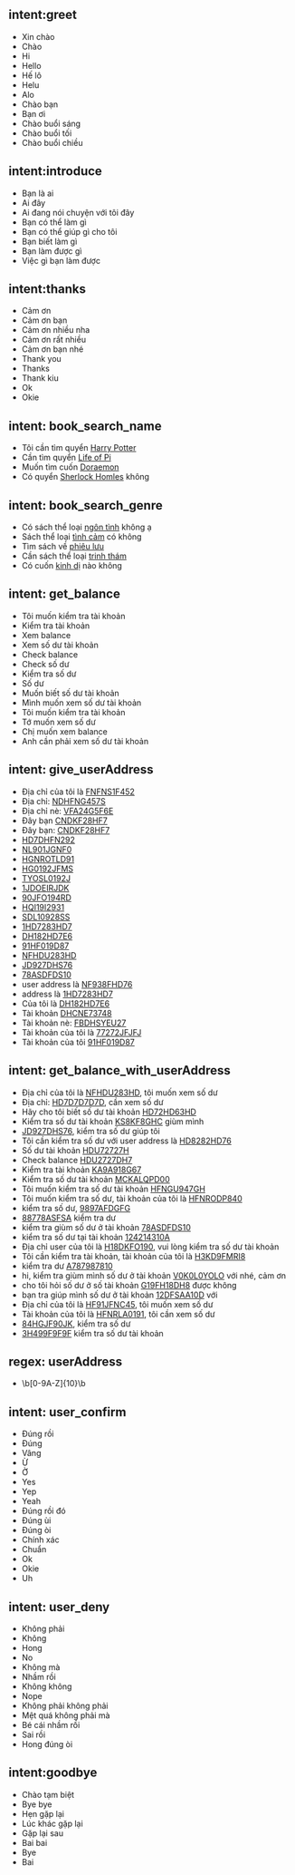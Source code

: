 ## intent:greet
- Xin chào
- Chào
- Hi
- Hello
- Hế lô
- Helu
- Alo
- Chào bạn
- Bạn ơi
- Chào buổi sáng
- Chào buổi tối
- Chào buổi chiều

## intent:introduce
- Bạn là ai
- Ai đây
- Ai đang nói chuyện với tôi đây
- Bạn có thể làm gì
- Bạn có thể giúp gì cho tôi
- Bạn biết làm gì
- Bạn làm được gì
- Việc gì bạn làm được

## intent:thanks
- Cảm ơn
- Cảm ơn bạn
- Cảm ơn nhiều nha
- Cảm ơn rất nhiều
- Cảm ơn bạn nhé
- Thank you
- Thanks
- Thank kiu
- Ok
- Okie

## intent: book_search_name
- Tôi cần tìm quyển [Harry Potter](book_name)
- Cần tìm quyển [Life of Pi](book_name)
- Muốn tìm cuốn [Doraemon](book_name)
- Có quyển [Sherlock Homles](book_name) không

## intent: book_search_genre
- Có sách thể loại [ngôn tình](book_genre) không ạ
- Sách thể loại [tình cảm](book_genre) có không
- Tìm sách về [phiêu lưu](book_genre)
- Cần sách thể loại [trinh thám](book_genre)
- Có cuốn [kinh dị](book_genre) nào không

## intent: get_balance
- Tôi muốn kiểm tra tài khoản
- Kiểm tra tài khoản
- Xem balance
- Xem số dư tài khoản
- Check balance
- Check số dư
- Kiểm tra số dư
- Số dư
- Muốn biết số dư tài khoản
- Mình muốn xem số dư tài khoản
- Tôi muốn kiểm tra tài khoản
- Tớ muốn xem số dư
- Chị muốn xem balance
- Anh cần phải xem số dư tài khoản

## intent: give_userAddress
- Địa chỉ của tôi là [FNFNS1F452](userAddress)
- Địa chỉ: [NDHFNG457S](userAddress)
- Địa chỉ nè: [VFA24G5F6E](userAddress)
- Đây bạn [CNDKF28HF7](userAddress)
- Đây bạn: [CNDKF28HF7](userAddress)
- [HD7DHFN292](userAddress)
- [NL901JGNF0](userAddress)
- [HGNROTLD91](userAddress)
- [HG0192JFMS](userAddress)
- [TYOSL0192J](userAddress)
- [1JDOEIRJDK](userAddress)
- [90JFO194RD](userAddress)
- [HQI19I2931](userAddress)
- [SDL10928SS](userAddress)
- [1HD7283HD7](userAddress)
- [DH182HD7E6](userAddress)
- [91HF019D87](userAddress)
- [NFHDU283HD](userAddress)
- [JD927DHS76](userAddress)
- [78ASDFDS10](userAddress)
- user address là [NF938FHD76](userAddress)
- address là [1HD7283HD7](userAddress)
- Của tôi là [DH182HD7E6](userAddress)
- Tài khoản [DHCNE73748](userAddress)
- Tài khoản nè: [FBDHSYEU27](userAddress)
- Tài khoản của tôi là [77272JFJFJ](userAddress)
- Tài khoản của tôi [91HF019D87](userAddress)

## intent: get_balance_with_userAddress
- Địa chỉ của tôi là [NFHDU283HD](userAddress), tôi muốn xem số dư
- Địa chỉ: [HD7D7D7D7D](userAddress), cần xem số dư
- Hãy cho tôi biết số dư tài khoản [HD72HD63HD](userAddress)
- Kiểm tra số dư tài khoản [KS8KF8GHC](userAddress) giùm mình
- [JD927DHS76](userAddress), kiểm tra số dư giúp tôi
- Tôi cần kiểm tra số dư với user address là [HD8282HD76](userAddress)
- Số dư tài khoản [HDU72727H](userAddress)
- Check balance [HDU2727DH7](userAddress)
- Kiểm tra tài khoản [KA9A918G67](userAddress)
- Kiểm tra số dư tài khoản [MCKALQPD00](userAddress)
- Tôi muốn kiểm tra số dư tài khoản [HFNGU947GH](userAddress)
- Tôi muốn kiểm tra số dư, tài khoản của tôi là [HFNRODP840](userAddress)
- kiểm tra số dư, [9897AFDGFG](userAddress)
- [88778ASFSA](userAddress) kiểm tra dư
- kiểm tra giùm số dư ở tài khoản [78ASDFDS10](userAddress)
- kiểm tra số dư tại tài khoản [124214310A](userAddress)
- Địa chỉ user của tôi là [H18DKFO190](userAddress), vui lòng kiểm tra số dư tài khoản
- Tôi cần kiểm tra tài khoản, tài khoản của tôi là [H3KD9FMRI8](userAddress)
- kiểm tra dư [A787987810](userAddress)
- hi, kiểm tra giùm mình số dư ở tài khoản [V0K0L0YOLO](userAddress) với nhé, cảm ơn
- cho tôi hỏi số dư ở số tài khoản [G19FH18DH8](userAddress) được không
- bạn tra giúp mình số dư ở tài khoản [12DFSAA10D](userAddress) với
- Địa chỉ của tôi là [HF91JFNC45](userAddress), tôi muốn xem số dư
- Tài khoản của tôi là [HFNRLA0191](userAddress), tôi cần xem số dư
- [84HGJF90JK](userAddress), kiểm tra số dư 
- [3H499F9F9F](userAddress) kiểm tra số dư tài khoản   



## regex: userAddress
- \b[0-9A-Z]{10}\b

## intent: user_confirm
- Đúng rồi
- Đúng
- Vâng
- Ừ
- Ờ
- Yes
- Yep
- Yeah
- Đúng rồi đó
- Đúng ùi
- Đúng òi
- Chính xác
- Chuẩn
- Ok
- Okie
- Uh

## intent: user_deny
- Không phải
- Không
- Hong
- No
- Không mà
- Nhầm rồi
- Không không
- Nope
- Không phải không phải
- Mệt quá không phải mà
- Bé cái nhầm rồi
- Sai rồi
- Hong đúng òi

## intent:goodbye
- Chào tạm biệt
- Bye bye
- Hẹn gặp lại
- Lúc khác gặp lại
- Gặp lại sau
- Bai bai
- Bye
- Bai
